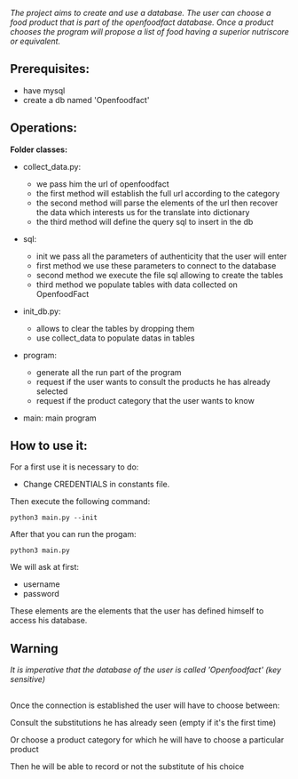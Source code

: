 
*The project aims to create and use a database.
The user can choose a food product that is part of the openfoodfact database.
Once a product chooses the program will propose a list of food having a superior nutriscore or equivalent.*

  
  

## **Prerequisites:**

 - have mysql
 -  create a db named 'Openfoodfact'


   


 

  

## Operations:

**Folder classes:**

 - collect_data.py:
	 - we pass him the url of openfoodfact
	 - the first method will establish the full url according to the category
	 - the second method will parse the elements of the url then recover the data which interests us for the translate into dictionary
	 - the third method will define the query sql to insert in the db
	 
 - sql:
	 - init we pass all the parameters of authenticity that the user will enter
	 - first method we use these parameters to connect to the database
	 - second method we execute the file sql allowing to create the tables
	 - third method we populate tables with data collected on OpenfoodFact
	 
 - init_db.py:
	 - allows to clear the tables by dropping them
	 - use collect_data to populate datas in tables
	 
 - program:
	 - generate all the run part of the program
	 - request if the user wants to consult the products he has already selected
	 - request if the product category that the user wants to know
	 
 - main: main program

## How to use it:


  

For a first use it is necessary to do:


 - Change CREDENTIALS in constants file.
 
 Then execute the following command:

    python3 main.py --init

 After that you can run the progam:

    python3 main.py

We will ask at first:

 - username
 - password

These elements are the elements that the user has defined himself to access his database.

  

## **Warning**

*It is imperative that the database of the user is called 'Openfoodfact' (key sensitive)*

  ##
  

Once the connection is established the user will have to choose between:

Consult the substitutions he has already seen (empty if it's the first time)

Or choose a product category for which he will have to choose a particular product

Then he will be able to record or not the substitute of his choice
